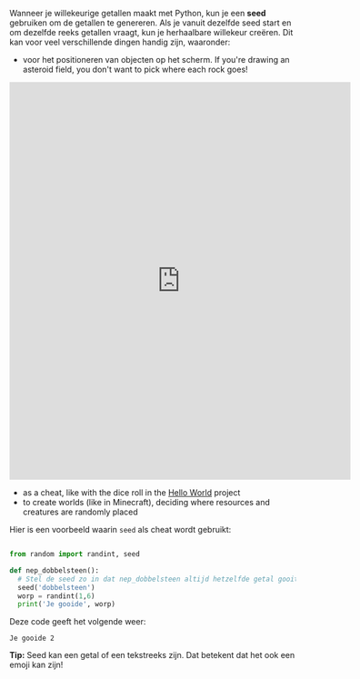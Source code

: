 Wanneer je willekeurige getallen maakt met Python, kun je een **seed** gebruiken om de getallen te genereren. Als je vanuit dezelfde seed start en om dezelfde reeks getallen vraagt, kun je herhaalbare willekeur creëren. Dit kan voor veel verschillende dingen handig zijn, waaronder:

- voor het positioneren van objecten op het scherm. If you're drawing an asteroid field, you don't want to pick where each rock goes!

<iframe src="https://editor.raspberrypi.org/en/embed/viewer/dodge-asteroids-example" width="600" height="700" frameborder="0" marginwidth="0" marginheight="0" allowfullscreen>
</iframe>

- as a cheat, like with the dice roll in the [Hello World](https://projects.raspberrypi.org/en/projects/hello-world) project
- to create worlds (like in Minecraft), deciding where resources and creatures are randomly placed


Hier is een voorbeeld waarin `seed` als cheat wordt gebruikt:

```python

from random import randint, seed

def nep_dobbelsteen():
  # Stel de seed zo in dat nep_dobbelsteen altijd hetzelfde getal gooit
  seed('dobbelsteen')
  worp = randint(1,6)
  print('Je gooide', worp)

```
Deze code geeft het volgende weer:

```
Je gooide 2
```

**Tip:** Seed kan een getal of een tekstreeks zijn. Dat betekent dat het ook een emoji kan zijn!
